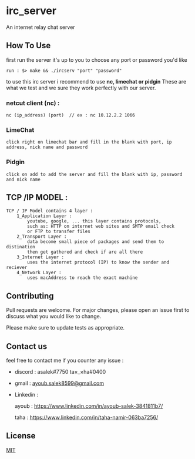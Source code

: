 # irc_server

An internet relay chat server

## How To Use

first run the server it's up to you to choose any port or password you'd like

```
run : $> make && ./ircserv "port" "password"
```

to use this irc server i recommend to use <strong>nc, limechat or pidgin</strong> These are what we test and we sure they work perfectly with our server.

### netcut client (nc) :

	nc (ip_address) (port) 	// ex : nc 10.12.2.2 1066

### LimeChat
	
	click right on limechat bar and fill in the blank with port, ip address, nick name and password

### Pidgin

	click on add to add the server and fill the blank with ip, password and nick name


## TCP /IP MODEL :
	TCP / IP Model contains 4 layer :
		1_Application Layer :
			youtube, google, ... this layer contains protocols,
			such as: HTTP on internet web sites and SMTP email check
			or FTP to transfer files
		2_Transport Layer :
			data become small piece of packages and send them to distination
			then get gathered and check if are all there
		3_Internet Layer :
			uses the internet protocol (IP) to know the sender and reciever
		4_Network Layer :
			uses macAddress to reach the exact machine

## Contributing
Pull requests are welcome. For major changes, please open an issue first to discuss what you would like to change.

Please make sure to update tests as appropriate.

## Contact us

feel free to contact me if you counter any issue : 
- discord :
	asalek#7750
	ta×_×ha#0400
- gmail :
	ayoub.salek8599@gmail.com
- Linkedin :

	ayoub :
		https://www.linkedin.com/in/ayoub-salek-3841811b7/

	taha :
		https://www.linkedin.com/in/taha-namir-063ba7256/

## License
[MIT](https://choosealicense.com/licenses/mit/)
